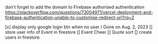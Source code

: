 don't forget to add the domain to Firebase authorised authentication
https://stackoverflow.com/questions/73004971/vercel-deployment-and-firebase-authentication-unable-to-customise-redirect-url?rq=2


[x] display only google login btn when no user / Done on Aug. 2, 2023
[] store user info of Event in firestore
[] Event Cheer
[] Quote sort
[] create users in firestore